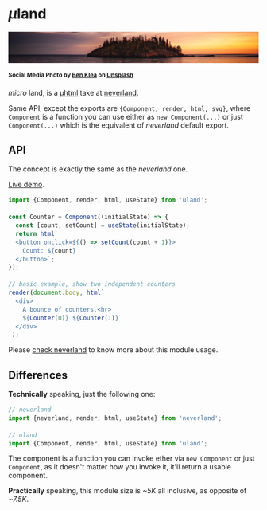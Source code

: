 # <em>µ</em>land

![tiny island](./uland-head.jpg)

<sup>**Social Media Photo by [Ben Klea](https://unsplash.com/@benkleaphoto) on [Unsplash](https://unsplash.com/)**</sup>

*micro* land, is a [µhtml](https://github.com/WebReflection/uhtml#readme) take at [neverland](https://github.com/WebReflection/neverland/#readme).

Same API, except the exports are `{Component, render, html, svg}`, where `Component` is a function you can use either as `new Component(...)` or just `Component(...)` which is the equivalent of _neverland_ default export.


## API

The concept is exactly the same as the _neverland_ one.

[Live demo](https://codepen.io/WebReflection/pen/dyGvNdg?editors=0010).

```js
import {Component, render, html, useState} from 'uland';

const Counter = Component((initialState) => {
  const [count, setCount] = useState(initialState);
  return html`
  <button onclick=${() => setCount(count + 1)}>
    Count: ${count}
  </button>`;
});

// basic example, show two independent counters
render(document.body, html`
  <div>
    A bounce of counters.<hr>
    ${Counter(0)} ${Counter(1)}
  </div>
`);
```

Please [check neverland](https://github.com/WebReflection/neverland/#concept) to know more about this module usage.


## Differences

**Technically** speaking, just the following one:

```js
// neverland
import {neverland, render, html, useState} from 'neverland';

// uland
import {Component, render, html, useState} from 'uland';
```

The component is a function you can invoke ether via `new Component` or just `Component`, as it doesn't matter how you invoke it, it'll return a usable component.


**Practically** speaking, this module size is *~5K* all inclusive, as opposite of *~7.5K*.
